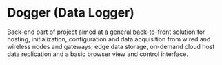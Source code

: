 # Dogger (Data Logger)
Back-end part of project aimed at a general back-to-front solution for hosting, initialization, configuration and data acquisition from wired and wireless nodes and gateways, edge data storage, on-demand cloud host data replication and a basic browser view and control interface.
<!--- <br><br>
![](https://drive.google.com/uc?export=view&id=1vJ1lH2JxXW8BV6UB9WZTSc2xK01WWxjs)
<br><br>
![](https://drive.google.com/uc?export=view&id=1fLLdNlJzz9CXDmUUXW4CgjLxOZ2ygsPs) --->


